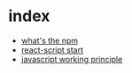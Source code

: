 # index

- [what's the npm](./node/npm.md)    
- [react-script start](./node/react-script.md)  
- [javascript working principle](working_principle.md)  